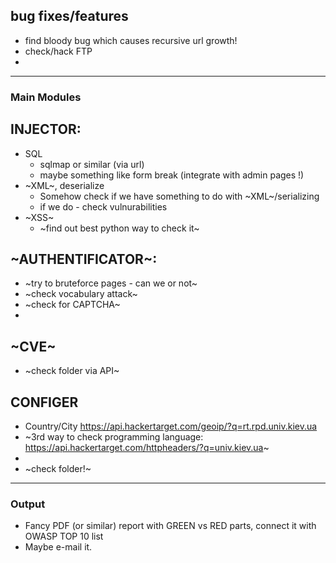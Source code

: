 ## bug fixes/features
- find bloody bug which causes recursive url growth!
- check/hack FTP
-


------------
### Main Modules

## INJECTOR:
- SQL
	- sqlmap or similar (via url)
	- maybe something like form break (integrate with admin pages !)
- ~XML~, deserialize
	- Somehow check if we have something to do with ~XML~/serializing
	- if we do - check vulnurabilities
- ~XSS~
	- ~find out best python way to check it~

## ~AUTHENTIFICATOR~:
- ~try to bruteforce pages - can we or not~
- ~check vocabulary attack~
- ~check for CAPTCHA~
-

## ~CVE~
- ~check folder via API~

## CONFIGER
- Country/City https://api.hackertarget.com/geoip/?q=rt.rpd.univ.kiev.ua
- ~3rd way to check programming language: https://api.hackertarget.com/httpheaders/?q=univ.kiev.ua~
-
- ~check folder!~
------------

### Output
- Fancy PDF (or similar) report with GREEN vs RED parts, connect it with OWASP TOP 10 list
- Maybe e-mail it.
